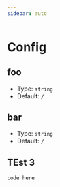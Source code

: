 ```yaml
---
sidebar: auto
---
```


# Config

## foo

- Type: `string`
- Default: `/`

## bar

- Type: `string`
- Default: `/`


## TEst 3
```code here ```


